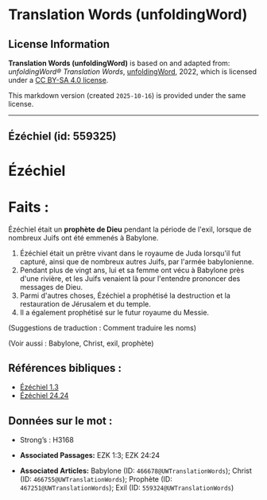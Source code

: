 # Translation Words (unfoldingWord)

## License Information

**Translation Words (unfoldingWord)** is based on and adapted from: _unfoldingWord® Translation Words_, [unfoldingWord](https://unfoldingword.org/utw), 2022, which is licensed under a [CC BY-SA 4.0 license](https://creativecommons.org/licenses/by-sa/4.0/legalcode.en).

This markdown version (created `2025-10-16`) is provided under the same license.



--------------------------------

## Ézéchiel (id: 559325)

Ézéchiel
========

Faits :
=======

Ézéchiel était un **prophète de Dieu** pendant la période de l'exil, lorsque de nombreux Juifs ont été emmenés à Babylone.

1. Ézéchiel était un prêtre vivant dans le royaume de Juda lorsqu'il fut capturé, ainsi que de nombreux autres Juifs, par l'armée babylonienne.
2. Pendant plus de vingt ans, lui et sa femme ont vécu à Babylone près d'une rivière, et les Juifs venaient là pour l'entendre prononcer des messages de Dieu.
3. Parmi d'autres choses, Ézéchiel a prophétisé la destruction et la restauration de Jérusalem et du temple.
4. Il a également prophétisé sur le futur royaume du Messie.

(Suggestions de traduction : Comment traduire les noms)

(Voir aussi : Babylone, Christ, exil, prophète)

Références bibliques :
----------------------

* [Ézéchiel 1\.3](https://ref.ly/Ezek1:3)
* [Ézéchiel 24\.24](https://ref.ly/Ezek24:24)

Données sur le mot :
--------------------

* Strong’s : H3168

* **Associated Passages:** EZK 1:3; EZK 24:24
* **Associated Articles:** Babylone (ID: `466678@UWTranslationWords`); Christ (ID: `466755@UWTranslationWords`); Prophète (ID: `467251@UWTranslationWords`); Exil (ID: `559324@UWTranslationWords`)

